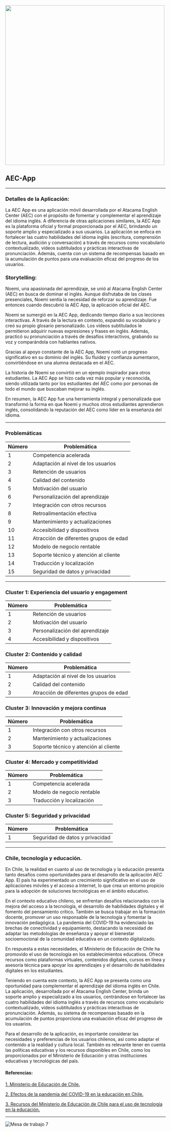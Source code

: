 <img src="https://github.com/MagaLop/AEC-App/assets/122646918/0bca5b3c-7ee9-46ed-b7b9-f8e1b6b7e466" alt="" width="500" height="500">




## AEC-App
__________

### Detalles de la Aplicación:


La AEC App es una aplicación móvil desarrollada por el Atacama English Center (AEC) con el propósito de fomentar y complementar el aprendizaje del idioma inglés. A diferencia de otras aplicaciones similares, la AEC App es la plataforma oficial y formal proporcionada por el AEC, brindando un soporte amplio y especializado a sus usuarios. La aplicación se enfoca en fortalecer las cuatro habilidades del idioma inglés (escritura, comprensión de lectura, audición y conversación) a través de recursos como vocabulario contextualizado, vídeos subtitulados y prácticas interactivas de pronunciación. Además, cuenta con un sistema de recompensas basado en la acumulación de puntos para una evaluación eficaz del progreso de los usuarios.

### Storytelling:

Noemi, una apasionada del aprendizaje, se unió al Atacama English Center (AEC) en busca de dominar el inglés. Aunque disfrutaba de las clases presenciales, Noemi sentía la necesidad de reforzar su aprendizaje. Fue entonces cuando descubrió la AEC App, la aplicación oficial del AEC.

Noemi se sumergió en la AEC App, dedicando tiempo diario a sus lecciones interactivas. A través de la lectura en contexto, expandió su vocabulario y creó su propio glosario personalizado. Los vídeos subtitulados le permitieron adquirir nuevas expresiones y frases en inglés. Además, practicó su pronunciación a través de desafíos interactivos, grabando su voz y comparándola con hablantes nativos.

Gracias al apoyo constante de la AEC App, Noemi notó un progreso significativo en su dominio del inglés. Su fluidez y confianza aumentaron, convirtiéndose en una alumna destacada en el AEC.

La historia de Noemi se convirtió en un ejemplo inspirador para otros estudiantes. La AEC App se hizo cada vez más popular y reconocida, siendo utilizada tanto por los estudiantes del AEC como por personas de todo el mundo que buscaban mejorar su inglés.

En resumen, la AEC App fue una herramienta integral y personalizada que transformó la forma en que Noemi y muchos otros estudiantes aprendieron inglés, consolidando la reputación del AEC como líder en la enseñanza del idioma.

_____

### Problemáticas

| Número | Problemática |
|--------|--------------|
| 1      | Competencia acelerada |
| 2      | Adaptación al nivel de los usuarios |
| 3      | Retención de usuarios |
| 4      | Calidad del contenido |
| 5      | Motivación del usuario |
| 6      | Personalización del aprendizaje |
| 7      | Integración con otros recursos |
| 8      | Retroalimentación efectiva |
| 9      | Mantenimiento y actualizaciones |
| 10     | Accesibilidad y dispositivos |
| 11     | Atracción de diferentes grupos de edad |
| 12     | Modelo de negocio rentable |
| 13     | Soporte técnico y atención al cliente |
| 14     | Traducción y localización |
| 15     | Seguridad de datos y privacidad |

---

### Cluster 1: Experiencia del usuario y engagement

| Número | Problemática |
|--------|--------------|
| 1      | Retención de usuarios |
| 2      | Motivación del usuario |
| 3      | Personalización del aprendizaje |
| 4      | Accesibilidad y dispositivos |

### Cluster 2: Contenido y calidad

| Número | Problemática |
|--------|--------------|
| 1      | Adaptación al nivel de los usuarios |
| 2      | Calidad del contenido |
| 3      | Atracción de diferentes grupos de edad |

### Cluster 3: Innovación y mejora continua

| Número | Problemática |
|--------|--------------|
| 1      | Integración con otros recursos |
| 2      | Mantenimiento y actualizaciones |
| 3      | Soporte técnico y atención al cliente |

### Cluster 4: Mercado y competitividad

| Número | Problemática |
|--------|--------------|
| 1      | Competencia acelerada |
| 2      | Modelo de negocio rentable |
| 3      | Traducción y localización |

### Cluster 5: Seguridad y privacidad

| Número | Problemática |
|--------|--------------|
| 1      | Seguridad de datos y privacidad |

______


### Chile, tecnología y educación.

En Chile, la realidad en cuanto al uso de tecnología y la educación presenta tanto desafíos como oportunidades para el desarrollo de la aplicación AEC App. El país ha experimentado un crecimiento significativo en el uso de aplicaciones móviles y el acceso a Internet, lo que crea un entorno propicio para la adopción de soluciones tecnológicas en el ámbito educativo.

En el contexto educativo chileno, se enfrentan desafíos relacionados con la mejora del acceso a la tecnología, el desarrollo de habilidades digitales y el fomento del pensamiento crítico. También se busca trabajar en la formación docente, promover un uso responsable de la tecnología y fomentar la innovación pedagógica. La pandemia del COVID-19 ha evidenciado las brechas de conectividad y equipamiento, destacando la necesidad de adaptar las metodologías de enseñanza y apoyar el bienestar socioemocional de la comunidad educativa en un contexto digitalizado.

En respuesta a estas necesidades, el Ministerio de Educación de Chile ha promovido el uso de tecnología en los establecimientos educativos. Ofrece recursos como plataformas virtuales, contenidos digitales, cursos en línea y asesoría técnica para apoyar los aprendizajes y el desarrollo de habilidades digitales en los estudiantes.

Teniendo en cuenta este contexto, la AEC App se presenta como una oportunidad para complementar el aprendizaje del idioma inglés en Chile. La aplicación, desarrollada por el Atacama English Center, brinda un soporte amplio y especializado a los usuarios, centrándose en fortalecer las cuatro habilidades del idioma inglés a través de recursos como vocabulario contextualizado, vídeos subtitulados y prácticas interactivas de pronunciación. Además, su sistema de recompensas basado en la acumulación de puntos proporciona una evaluación eficaz del progreso de los usuarios.

Para el desarrollo de la aplicación, es importante considerar las necesidades y preferencias de los usuarios chilenos, así como adaptar el contenido a la realidad y cultura local. También es relevante tener en cuenta las políticas educativas y los recursos disponibles en Chile, como los proporcionados por el Ministerio de Educación y otras instituciones educativas y tecnológicas del país.

#### Referencias:
[1. Ministerio de Educación de Chile.](https://www.educacion2020.cl/noticias/estos-son-5-desafios-de-la-educacion-chilena-en-la-era-digital/)

[2. Efectos de la pandemia del COVID-19 en la educación en Chile.](https://educacion.uc.cl/noticias/que-aprendimos-de-la-pandemia-educacion-y-tecnologia-en-tiempos-de-crisis/)

[3. Recursos del Ministerio de Educación de Chile para el uso de tecnología en la educación.](https://escolar.mineduc.cl/tecnologia/)

_________

![Mesa de trabajo 7](https://github.com/MagaLop/AEC-App/assets/122646918/7abb0000-199a-4d17-b697-3ec3e42e2dee)

